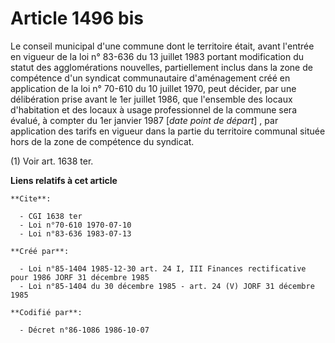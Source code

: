 # Article 1496 bis

Le conseil municipal d'une commune dont le territoire était, avant l'entrée en vigueur de la loi n° 83-636 du 13 juillet 1983
portant modification du statut des agglomérations nouvelles, partiellement inclus dans la zone de compétence d'un syndicat
communautaire d'aménagement créé en application de la loi n° 70-610 du 10 juillet 1970, peut décider, par une délibération
prise avant le 1er juillet 1986, que l'ensemble des locaux d'habitation et des locaux à usage professionnel de la commune
sera évalué, à compter du 1er janvier 1987 [*date point de départ*] , par application des tarifs en vigueur dans la partie du
territoire communal située hors de la zone de compétence du syndicat.

(1) Voir art. 1638 ter.

**Liens relatifs à cet article**

	**Cite**:

	  - CGI 1638 ter
	  - Loi n°70-610 1970-07-10
	  - Loi n°83-636 1983-07-13

	**Créé par**:

	  - Loi n°85-1404 1985-12-30 art. 24 I, III Finances rectificative pour 1986 JORF 31 décembre 1985
	  - Loi n°85-1404 du 30 décembre 1985 - art. 24 (V) JORF 31 décembre 1985

	**Codifié par**:

	  - Décret n°86-1086 1986-10-07
